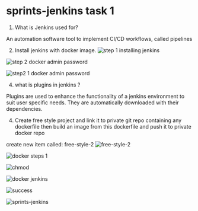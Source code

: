 # sprints-jenkins task 1 

01) What is Jenkins used for?

An automation software tool to implement CI/CD workflows, called pipelines 


2) Install jenkins with docker image.
![step 1 installing jenkins](https://github.com/nourmohamed99/sprints-jenkins/assets/88977873/b926621e-9d36-4432-8944-6ce7eda86cc5)

![step 2 docker admin password](https://github.com/nourmohamed99/sprints-jenkins/assets/88977873/e95aaef9-2bf2-40f7-96f7-805a5757d69e)

![step2 1 docker admin password](https://github.com/nourmohamed99/sprints-jenkins/assets/88977873/8235fb89-f46a-478b-91e5-c398bc92545a)


4) what is plugins in jenkins ?

Plugins are used to enhance the functionality of a jenkins environment to suit user specific needs. They are automatically downloaded with their dependencies.


4) Create free style project and link it to private git repo containing any dockerfile then build an image from this dockerfile and push it to private docker repo

create new item called: free-style-2
![free-style-2](https://github.com/nourmohamed99/sprints-jenkins/assets/88977873/74e5044f-4baa-448b-9e5f-9e6be5a682a6)

![docker steps 1](https://github.com/nourmohamed99/sprints-jenkins/assets/88977873/a2701ea3-2a56-4ddb-913f-3235760aedbc)

![chmod](https://github.com/nourmohamed99/sprints-jenkins/assets/88977873/47822736-95be-4f0a-b409-3c88e26fbb6f)

![docker jenkins](https://github.com/nourmohamed99/sprints-jenkins/assets/88977873/01e10427-6abd-45f8-ba08-f4ec00f4c2f8)


![success](https://github.com/nourmohamed99/sprints-jenkins/assets/88977873/d70dae87-f76e-4f9c-b95b-76cf0efeb2e7)


![sprints-jenkins](https://github.com/nourmohamed99/sprints-jenkins/assets/88977873/607c2d65-e831-4bb0-af1e-93fdec126259)





